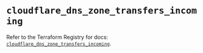# `cloudflare_dns_zone_transfers_incoming`

Refer to the Terraform Registry for docs: [`cloudflare_dns_zone_transfers_incoming`](https://registry.terraform.io/providers/cloudflare/cloudflare/5.1.0/docs/resources/dns_zone_transfers_incoming).
